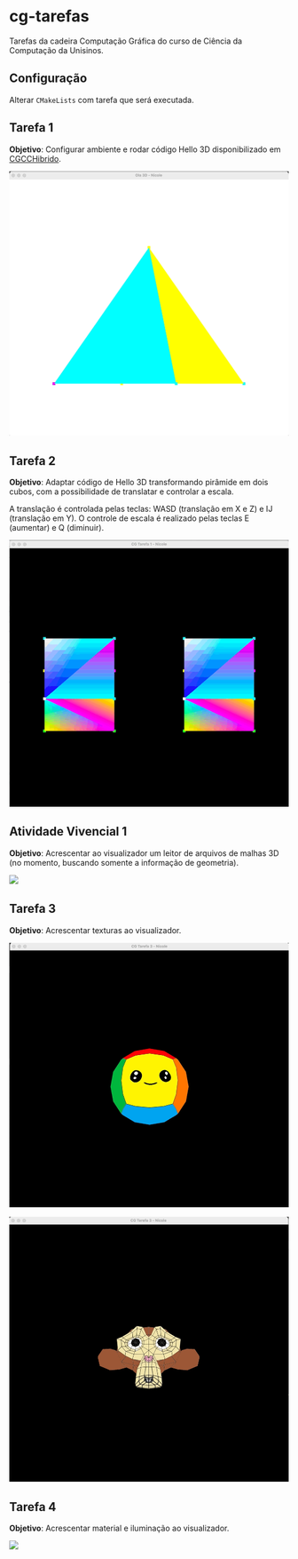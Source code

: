 # cg-tarefas
Tarefas da cadeira Computação Gráfica do curso de Ciência da Computação da Unisinos.

## Configuração

Alterar `CMakeLists` com tarefa que será executada.

## Tarefa 1
**Objetivo**: Configurar ambiente e rodar código Hello 3D disponibilizado em [CGCCHibrido](https://github.com/fellowsheep/CGCCHibrido). 

![](docs/tarefa-1.gif)

## Tarefa 2
**Objetivo**: Adaptar código de Hello 3D transformando pirâmide em dois cubos, com a possibilidade de translatar e controlar a escala. 

A translação é controlada pelas teclas: WASD (translação em X e Z) e IJ (translação em Y).
O controle de escala é realizado pelas teclas E (aumentar) e Q (diminuir).

![](docs/tarefa-2.gif)

## Atividade Vivencial 1
**Objetivo**: Acrescentar ao visualizador um leitor de arquivos de malhas 3D (no momento, buscando somente a informação de geometria).

![](docs/atividade-vivencial-1.gif)

## Tarefa 3
**Objetivo**: Acrescentar texturas ao visualizador. 

![](docs/tarefa-3.gif)

![](docs/tarefa-3-suzanne.gif)

## Tarefa 4
**Objetivo**: Acrescentar material e iluminação ao visualizador. 

![](docs/tarefa-4.gif)